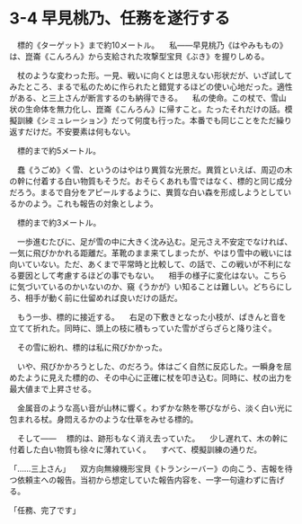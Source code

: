 # 3-4 早見桃乃、任務を遂行する

　標的《ターゲット》まで約10メートル。
　私――早見桃乃《はやみももの》は、崑崙《こんろん》から支給された攻撃型宝貝《ぶき》を握りしめる。

　杖のような変わった形。一見、戦いに向くとは思えない形状だが、いざ試してみたところ、まるで私のために作られたと錯覚するほどの使い心地だった。適性がある、と三上さんが断言するのも納得できる。
　私の使命。この杖で、雪山状の生命体を無力化し、崑崙《こんろん》に帰すこと。たったそれだけの話。模擬訓練《シミュレーション》だって何度も行った。本番でも同じことをただ繰り返すだけだ。不安要素は何もない。

　標的まで約5メートル。

　蠢《うごめ》く雪、というのはやはり異質な光景だ。異質といえば、周辺の木の幹に付着する白い物質もそうだ。おそらくあれも雪ではなく、標的と同じ成分だろう。まるで自分をアピールするように、異質な白い森を形成しようとしているかのよう。これも報告の対象としよう。

　標的まで約3メートル。

　一歩進むたびに、足が雪の中に大きく沈み込む。足元さえ不安定でなければ、一気に飛びかかれる距離だ。革靴のまま来てしまったが、やはり雪中の戦いには向いていない。ただ、あくまで平常時と比較して、の話で、この戦いが不利になる要因として考慮するほどの事でもない。
　相手の様子に変化はない。こちらに気づいているのかいないのか、窺《うかが》い知ることは難しい。どちらにしろ、相手が動く前に仕留めれば良いだけの話だ。

　もう一歩、標的に接近する。
　右足の下敷きとなった小枝が、ぱきんと音を立てて折れた。同時に、頭上の枝に積もっていた雪がざらざらと降り注ぐ。

　その雪に紛れ、標的は私に飛びかかった。

　いや、飛びかかろうとした、のだろう。体はごく自然に反応した。一瞬身を屈めたように見えた標的の、その中心に正確に杖を叩き込む。同時に、杖の出力を最大値まで上昇させる。

　金属音のような高い音が山林に響く。わずかな熱を帯びながら、淡く白い光に包まれる杖。身悶えるかのような仕草をみせる標的。

　そして――
　標的は、跡形もなく消え去っていた。
　少し遅れて、木の幹に付着した白い物質も徐々に薄れていく。
　すべて、模擬訓練の通りだ。

「……三上さん」
　双方向無線機形宝貝《トランシーバー》の向こう、吉報を待つ依頼主への報告。当初から想定していた報告内容を、一字一句違わずに告げる。

「任務、完了です」
